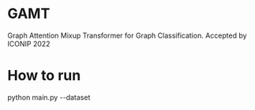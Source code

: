 # GAMT
Graph Attention Mixup Transformer for Graph Classification.
Accepted by ICONIP 2022

# How to run
python main.py --dataset 
